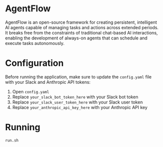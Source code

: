 # AgentFlow
AgentFlow is an open-source framework for creating persistent, intelligent AI agents capable of managing tasks and actions across extended periods. It breaks free from the constraints of traditional chat-based AI interactions, enabling the development of always-on agents that can schedule and execute tasks autonomously.

# Configuration
Before running the application, make sure to update the `config.yaml` file with your Slack and Anthropic API tokens:

1. Open `config.yaml`
2. Replace `your_slack_bot_token_here` with your Slack bot token
3. Replace `your_slack_user_token_here` with your Slack user token
4. Replace `your_anthropic_api_key_here` with your Anthropic API key

# Running
```
run.sh
```